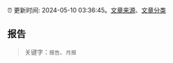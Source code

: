 :alarm_clock: 更新时间: 2024-05-10 03:36:45。[文章来源](/README.md)、[文章分类](/TAGS.md)

## 报告


> 关键字：`报告`、`月报`



